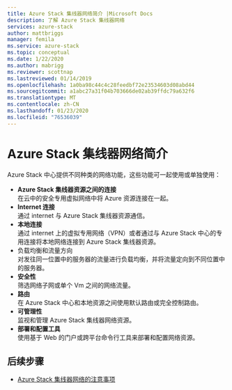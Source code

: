 ```yaml
---
title: Azure Stack 集线器网络简介 |Microsoft Docs
description: 了解 Azure Stack 集线器网络
services: azure-stack
author: mattbriggs
manager: femila
ms.service: azure-stack
ms.topic: conceptual
ms.date: 1/22/2020
ms.author: mabrigg
ms.reviewer: scottnap
ms.lastreviewed: 01/14/2019
ms.openlocfilehash: 1a0ba98c44c4c28feedbf72e23534603d08abd44
ms.sourcegitcommit: a1abc27a31f04b703666de02ab39ffdc79a632f6
ms.translationtype: MT
ms.contentlocale: zh-CN
ms.lasthandoff: 01/23/2020
ms.locfileid: "76536039"
---
```

# <a name="introduction-to-azure-stack-hub-networking"></a>Azure Stack 集线器网络简介

Azure Stack 中心提供不同种类的网络功能，这些功能可一起使用或单独使用：

- **Azure Stack 集线器资源之间的连接**  
    在云中的安全专用虚拟网络中将 Azure 资源连接在一起。
- **Internet 连接**  
    通过 internet 与 Azure Stack 集线器资源通信。
- **本地连接**  
    通过 internet 上的虚拟专用网络（VPN）或者通过与 Azure Stack 中心的专用连接将本地网络连接到 Azure Stack 集线器资源。
- 负载均衡和流量方向  
    对发往同一位置中的服务器的流量进行负载均衡，并将流量定向到不同位置中的服务器。
- **安全性**  
    筛选网络子网或单个 Vm 之间的网络流量。
- **路由**  
    在 Azure Stack 中心和本地资源之间使用默认路由或完全控制路由。
- **可管理性**  
    监视和管理 Azure Stack 集线器网络资源。
- **部署和配置工具**  
    使用基于 Web 的门户或跨平台命令行工具来部署和配置网络资源。


## <a name="next-steps"></a>后续步骤

* [Azure Stack 集线器网络的注意事项](azure-stack-network-differences.md)